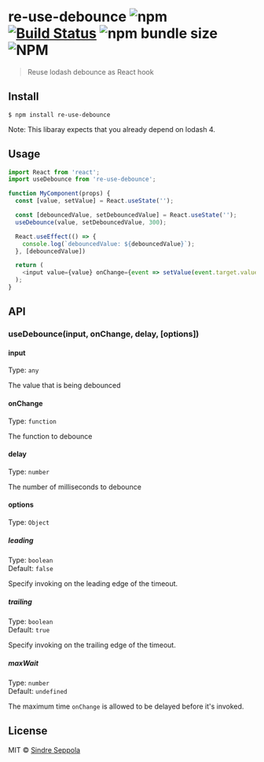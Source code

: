 # re-use-debounce ![npm](https://img.shields.io/npm/v/re-use-debounce.svg) [![Build Status](https://travis-ci.org/sseppola/re-use-debounce.svg?branch=master)](https://travis-ci.org/sseppola/re-use-debounce) ![npm bundle size](https://img.shields.io/bundlephobia/minzip/re-use-debounce.svg) ![NPM](https://img.shields.io/npm/l/re-use-debounce.svg)

> Reuse lodash debounce as React hook


## Install

```
$ npm install re-use-debounce
```

Note: This libaray expects that you already depend on lodash 4.


## Usage

```js
import React from 'react';
import useDebounce from 're-use-debounce';

function MyComponent(props) {
  const [value, setValue] = React.useState('');

  const [debouncedValue, setDebouncedValue] = React.useState('');
  useDebounce(value, setDebouncedValue, 300);

  React.useEffect(() => {
    console.log(`debouncedValue: ${debouncedValue}`);
  }, [debouncedValue])

  return (
    <input value={value} onChange={event => setValue(event.target.value)} />
  );
}
```


## API

### useDebounce(input, onChange, delay, [options])

#### input

Type: `any`

The value that is being debounced

#### onChange

Type: `function`

The function to debounce

#### delay

Type: `number`

The number of milliseconds to debounce

#### options

Type: `Object`

##### leading

Type: `boolean`<br>
Default: `false`

Specify invoking on the leading edge of the timeout.

##### trailing

Type: `boolean`<br>
Default: `true`

Specify invoking on the trailing edge of the timeout.

##### maxWait

Type: `number`<br>
Default: `undefined`

The maximum time `onChange` is allowed to be delayed before it's invoked.


## License

MIT © [Sindre Seppola](https://github.com/sseppola)
